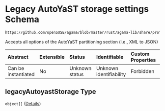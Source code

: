 # Legacy AutoYaST storage settings Schema

```txt
https://github.com/openSUSE/agama/blob/master/rust/agama-lib/share/profile.schema.json#/properties/legacyAutoyastStorage
```

Accepts all options of the AutoYaST partitioning section (i.e., XML to JSON)

| Abstract            | Extensible | Status         | Identifiable            | Custom Properties | Additional Properties | Access Restrictions | Defined In                                                          |
| :------------------ | :--------- | :------------- | :---------------------- | :---------------- | :-------------------- | :------------------ | :------------------------------------------------------------------ |
| Can be instantiated | No         | Unknown status | Unknown identifiability | Forbidden         | Allowed               | none                | [profile.schema.json\*](profile.schema.json "open original schema") |

## legacyAutoyastStorage Type

`object[]` ([Details](profile-properties-legacy-autoyast-storage-settings-items.md))
